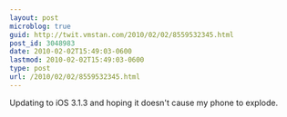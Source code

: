 ```yaml
---
layout: post
microblog: true
guid: http://twit.vmstan.com/2010/02/02/8559532345.html
post_id: 3048983
date: 2010-02-02T15:49:03-0600
lastmod: 2010-02-02T15:49:03-0600
type: post
url: /2010/02/02/8559532345.html
---
```

Updating to iOS 3.1.3 and hoping it doesn't cause my phone to explode.
